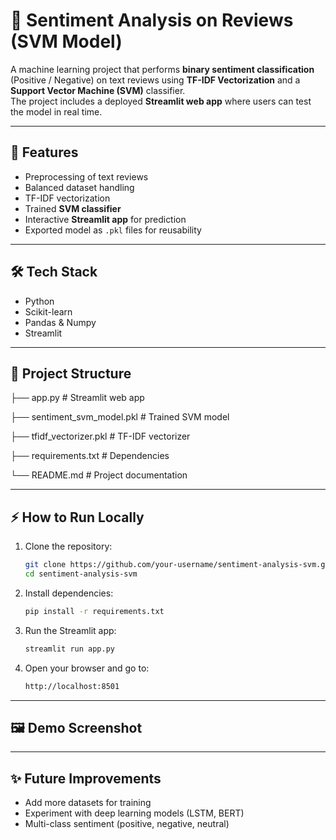 # 📝 Sentiment Analysis on Reviews (SVM Model)

A machine learning project that performs **binary sentiment classification** (Positive / Negative) on text reviews using **TF-IDF Vectorization** and a **Support Vector Machine (SVM)** classifier.  
The project includes a deployed **Streamlit web app** where users can test the model in real time.

---

## 🚀 Features
- Preprocessing of text reviews
- Balanced dataset handling
- TF-IDF vectorization
- Trained **SVM classifier**
- Interactive **Streamlit app** for prediction
- Exported model as `.pkl` files for reusability

---

## 🛠️ Tech Stack
- Python
- Scikit-learn
- Pandas & Numpy
- Streamlit

---

## 📂 Project Structure
├── app.py # Streamlit web app

├── sentiment_svm_model.pkl # Trained SVM model

├── tfidf_vectorizer.pkl # TF-IDF vectorizer

├── requirements.txt # Dependencies

└── README.md # Project documentation

---

## ⚡ How to Run Locally
1. Clone the repository:
   ```bash
   git clone https://github.com/your-username/sentiment-analysis-svm.git
   cd sentiment-analysis-svm

2. Install dependencies:
   ```bash
   pip install -r requirements.txt
   
4. Run the Streamlit app:
   ```bash
   streamlit run app.py

6. Open your browser and go to:
   ```bash
   http://localhost:8501
   
---    

## 🖼️ Demo Screenshot

---

## ✨ Future Improvements
- Add more datasets for training
- Experiment with deep learning models (LSTM, BERT)
- Multi-class sentiment (positive, negative, neutral)
